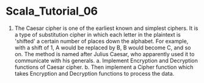 # Scala_Tutorial_06
1. The Caesar cipher is one of the earliest known and simplest ciphers. It is a type of
substitution cipher in which each letter in the plaintext is 'shifted' a certain number of
places down the alphabet. For example, with a shift of 1, A would be replaced by B, B
would become C, and so on. The method is named after Julius Caesar, who apparently
used it to communicate with his generals.
a. Implement Encryption and Decryption functions of Caesar cipher.
b. Then implement a Cipher function which takes Encryption and Decryption
functions to process the data.
